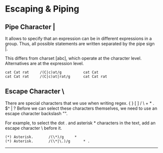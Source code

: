 # Escaping & Piping 

## Pipe Character |

It allows to specify that an expression can be in different expressions in a group. 
Thus, all possible statements are written separated by the pipe sign |. 

This differs from charset [abc], which operate at the character level. Alternatives are at the expression level. 


```
cat Cat rat		/(C|c)at/g			cat Cat
cat Cat rat		/(C|c)at|rat/g		cat Cat rat
```


## Escape Character \


There are special characters that we use when writing regex. { } [ ] / \ + * . $^ | ? 
Before we can select these characters themselves, we need to use an escape character backslash "\". 

For example, to select the dot . and asterisk * characters in the text, add an escape character \ before it.

```
(*) Asterisk.		/(\*)/g		*
(*) Asterisk.		/(\*|\.)/g		* .
```
---